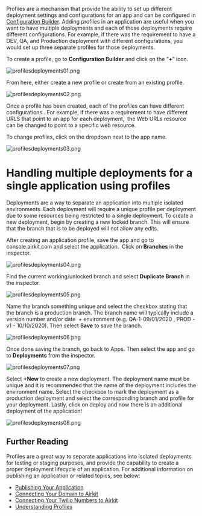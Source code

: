 Profiles are a mechanism that provide the ability to set up different deployment settings and configurations for an app and can be configured in [Configuration Builder](https://support.airkit.com/docs/configuration-builder). Adding profiles in an application are useful when you want to have multiple deployments and each of those deployments require different configurations. For example, if there was the requirement to have a DEV, QA, and Production deployment with different configurations, you would set up three separate profiles for those deployments.


To create a profile, go to **Configuration Builder** and click on the “**+**” icon. 


![profilesdeployments01.png](./assets_v1714/using-profiles-for-deployment-settings-and-configurations-v1714-0.png)


From here, either create a new profile or create from an existing profile.


![profilesdeployments02.png](./assets_v1714/using-profiles-for-deployment-settings-and-configurations-v1714-1.png)


Once a profile has been created, each of the profiles can have different configurations . For example, if there was a requirement to have different URLS that point to an app for each deployment,  the Web URLs resource can be changed to point to a specific web resource.  


To change profiles, click on the dropdown next to the app name.


![profilesdeployments03.png](./assets_v1714/using-profiles-for-deployment-settings-and-configurations-v1714-2.png)


# Handling multiple deployments for a single application using profiles


Deployments are a way to separate an application into multiple isolated environments. Each deployment will require a unique profile per deployment due to some resources being restricted to a single deployment. To create a new deployment, begin by creating a new locked branch. This will ensure that the branch that is to be deployed will not allow any edits.


After creating an application profile, save the app and go to console.airkit.com and select the application.  Click on **Branches** in the inspector. 


![profilesdeployments04.png](./assets_v1714/using-profiles-for-deployment-settings-and-configurations-v1714-3.png)


Find the current working/unlocked branch and select **Duplicate Branch** in the inspector.


![profilesdeployments05.png](./assets_v1714/using-profiles-for-deployment-settings-and-configurations-v1714-4.png)


Name the branch something unique and select the checkbox stating that the branch is a production branch. The branch name will typically include a version number and/or date  + environment (e.g. QA-1-09/01/2020 , PROD - v1 - 10/10/2020). Then select **Save** to save the branch.


![profilesdeployments06.png](./assets_v1714/using-profiles-for-deployment-settings-and-configurations-v1714-5.png)


Once done saving the branch, go back to Apps. Then select the app and go to **Deployments** from the inspector.


![profilesdeployments07.png](./assets_v1714/using-profiles-for-deployment-settings-and-configurations-v1714-6.png)


Select **+New** to create a new deployment. The deployment name must be unique and it is recommended that the name of the deployment includes the environment name. Select the checkbox to mark the deployment as a production deployment and select the corresponding branch and profile for your deployment. Lastly, click on deploy and now there is an additional deployment of the application!


![profilesdeployments08.png](./assets_v1714/using-profiles-for-deployment-settings-and-configurations-v1714-7.png)


Further Reading
---------------


Profiles are a great way to separate applications into isolated deployments for testing or staging purposes, and provide the capability to create a proper deployment lifecycle of an application. For additional information on publishing an application or related topics, see below:


* [Publishing Your Application](https://support.airkit.com/docs/publishing-your-application)
* [Connecting Your Domain to Airkit](https://support.airkit.com/docs/connecting-your-domain-to-airkit)
* [Connecting Your Twilio Numbers to Airkit](https://support.airkit.com/docs/connecting-your-twilio-numbers-to-airkit)
* [Understanding Profiles](https://support.airkit.com/docs/connecting-your-twilio-numbers-to-airkit)